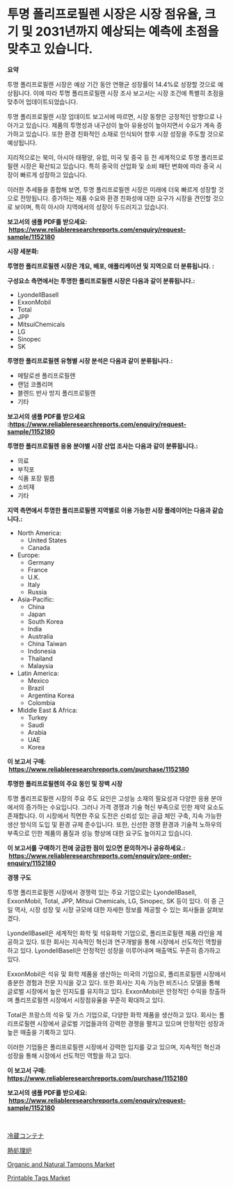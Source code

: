 <p><h1>투명 폴리프로필렌 시장은 시장 점유율, 크기 및 2031년까지 예상되는 예측에 초점을 맞추고 있습니다.</h1></p><p><strong>요약</strong></p>
<p><p>투명 폴리프로필렌 시장은 예상 기간 동안 연평균 성장률이 14.4%로 성장할 것으로 예상됩니다. 이에 따라 투명 폴리프로필렌 시장 조사 보고서는 시장 조건에 특별히 초점을 맞추어 업데이트되었습니다.</p><p>투명 폴리프로필렌 시장 업데이트 보고서에 따르면, 시장 동향은 긍정적인 방향으로 나아가고 있습니다. 제품의 투명성과 내구성이 높아 유용성이 높아지면서 수요가 계속 증가하고 있습니다. 또한 환경 친화적인 소재로 인식되어 향후 시장 성장을 주도할 것으로 예상됩니다.</p><p>지리적으로는 북미, 아시아 태평양, 유럽, 미국 및 중국 등 전 세계적으로 투명 폴리프로필렌 시장은 확산되고 있습니다. 특히 중국의 산업화 및 소비 패턴 변화에 따라 중국 시장이 빠르게 성장하고 있습니다.</p><p>이러한 추세들을 종합해 보면, 투명 폴리프로필렌 시장은 미래에 더욱 빠르게 성장할 것으로 전망됩니다. 증가하는 제품 수요와 환경 친화성에 대한 요구가 시장을 견인할 것으로 보이며, 특히 아시아 지역에서의 성장이 두드러지고 있습니다.</p></p>
<p><strong>보고서의 샘플 PDF를 받으세요: &nbsp;<a href="https://www.reliableresearchreports.com/enquiry/request-sample/1152180">https://www.reliableresearchreports.com/enquiry/request-sample/1152180</a></strong></p>
<p><strong>시장 세분화:</strong></p>
<p><strong> 투명한 폴리프로필렌 시장은 개요, 배포, 애플리케이션 및 지역으로 더 분류됩니다. :</strong></p>
<p><strong>구성요소 측면에서는 투명한 폴리프로필렌 시장은 다음과 같이 분류됩니다.:</strong></p>
<p><ul><li>LyondellBasell</li><li>ExxonMobil</li><li>Total</li><li>JPP</li><li>MitsuiChemicals</li><li>LG</li><li>Sinopec</li><li>SK</li></ul></p>
<p><strong> 투명한 폴리프로필렌 유형별 시장 분석은 다음과 같이 분류됩니다.:</strong></p>
<p><ul><li>메탈로센 폴리프로필렌</li><li>랜덤 코폴리머</li><li>블렌드 반사 방지 폴리프로필렌</li><li>기타</li></ul></p>
<p><strong>보고서의 샘플 PDF를 받으세요 :<a href="https://www.reliableresearchreports.com/enquiry/request-sample/1152180">https://www.reliableresearchreports.com/enquiry/request-sample/1152180</a></strong></p>
<p><strong> 투명한 폴리프로필렌 응용 분야별 시장 산업 조사는 다음과 같이 분류됩니다.:</strong></p>
<p><ul><li>의료</li><li>부직포</li><li>식품 포장 필름</li><li>소비재</li><li>기타</li></ul></p>
<p><strong>지역 측면에서 투명한 폴리프로필렌 지역별로 이용 가능한 시장 플레이어는 다음과 같습니다.:</strong></p>
<p><ul>
    <li>
        North America:
        <ul>
            <li>United States</li>
            <li>Canada</li>
        </ul>
    </li>
    <li>
        Europe:
        <ul>
            <li>Germany</li>
            <li>France</li>
            <li>U.K.</li>
            <li>Italy</li>
            <li>Russia</li>
        </ul>
    </li>
    <li>
        Asia-Pacific:
        <ul>
            <li>China</li>
            <li>Japan</li>
            <li>South Korea</li>
            <li>India</li>
            <li>Australia</li>
            <li>China Taiwan</li>
            <li>Indonesia</li>
            <li>Thailand</li>
            <li>Malaysia</li>
        </ul>
    </li>
    <li>
        Latin America:
        <ul>
            <li>Mexico</li>
            <li>Brazil</li>
            <li>Argentina Korea</li>
            <li>Colombia</li>
        </ul>
    </li>
    <li>
        Middle East & Africa:
        <ul>
            <li>Turkey</li>
            <li>Saudi</li>
            <li>Arabia</li>
            <li>UAE</li>
            <li>Korea</li>
        </ul>
    </li>
    </ul></p>
<p><strong>이 보고서 구매: &nbsp;<a href="https://www.reliableresearchreports.com/purchase/1152180">https://www.reliableresearchreports.com/purchase/1152180</a></strong></p>
<p><strong>투명한 폴리프로필렌의 주요 동인 및 장벽 시장</strong></p>
<p><p>투명 폴리프로필렌 시장의 주요 주도 요인은 고성능 소재의 필요성과 다양한 응용 분야에서의 증가하는 수요입니다. 그러나 가격 경쟁과 기술 혁신 부족으로 인한 제약 요소도 존재합니다. 이 시장에서 직면한 주요 도전은 신뢰성 있는 공급 체인 구축, 지속 가능한 생산 방식의 도입 및 환경 규제 준수입니다. 또한, 신선한 경쟁 환경과 기술적 노하우의 부족으로 인한 제품의 품질과 성능 향상에 대한 요구도 높아지고 있습니다.</p></p>
<p><strong>이 보고서를 구매하기 전에 궁금한 점이 있으면 문의하거나 공유하세요.: &nbsp;<a href="https://www.reliableresearchreports.com/enquiry/pre-order-enquiry/1152180">https://www.reliableresearchreports.com/enquiry/pre-order-enquiry/1152180</a></strong></p>
<p><strong>경쟁 구도</strong></p>
<p><p>투명 폴리프로필렌 시장에서 경쟁력 있는 주요 기업으로는 LyondellBasell, ExxonMobil, Total, JPP, Mitsui Chemicals, LG, Sinopec, SK 등이 있다. 이 중 근일 역사, 시장 성장 및 시장 규모에 대한 자세한 정보를 제공할 수 있는 회사들을 살펴보겠다.</p><p>LyondellBasell은 세계적인 화학 및 석유화학 기업으로, 폴리프로필렌 제품 라인을 제공하고 있다. 또한 회사는 지속적인 혁신과 연구개발을 통해 시장에서 선도적인 역할을 하고 있다. LyondellBasell은 안정적인 성장을 이루어내며 매출액도 꾸준히 증가하고 있다.</p><p>ExxonMobil은 석유 및 화학 제품을 생산하는 미국의 기업으로, 폴리프로필렌 시장에서 충분한 경험과 전문 지식을 갖고 있다. 또한 회사는 지속 가능한 비즈니스 모델을 통해 글로벌 시장에서 높은 인지도를 유지하고 있다. ExxonMobil은 안정적인 수익을 창출하며 폴리프로필렌 시장에서 시장점유율을 꾸준히 확대하고 있다.</p><p>Total은 프랑스의 석유 및 가스 기업으로, 다양한 화학 제품을 생산하고 있다. 회사는 폴리프로필렌 시장에서 글로벌 기업들과의 강력한 경쟁을 펼치고 있으며 안정적인 성장과 높은 매출을 기록하고 있다.</p><p>이러한 기업들은 폴리프로필렌 시장에서 강력한 입지를 갖고 있으며, 지속적인 혁신과 성장을 통해 시장에서 선도적인 역할을 하고 있다.</p></p>
<p><strong>이 보고서 구매: &nbsp; <a href="https://www.reliableresearchreports.com/purchase/1152180">https://www.reliableresearchreports.com/purchase/1152180</a></strong></p>
<p><strong>보고서의 샘플 PDF를 받으세요: &nbsp;<a href="https://www.reliableresearchreports.com/enquiry/request-sample/1152180">https://www.reliableresearchreports.com/enquiry/request-sample/1152180</a></strong><strong></strong></p>
<p>&nbsp;</p>
<p><p><a href="https://github.com/joaejkdzgyljvo6/Market-Research-Report-List-1/blob/main/83283713933.md">冷蔵コンテナ</a></p><p><a href="https://github.com/ppmazlotr77499/Market-Research-Report-List-1/blob/main/68741153934.md">熱処理炉</a></p><p><a href="https://github.com/kathiaseamanalvaradovlprc2h/Market-Research-Report-List-1/blob/main/organic-and-natural-tampons-market.md">Organic and Natural Tampons Market</a></p><p><a href="https://github.com/GroverBarry/Market-Research-Report-List-4/blob/main/printable-tags-market.md">Printable Tags Market</a></p></p>